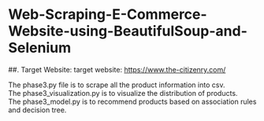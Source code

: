 # Web-Scraping-E-Commerce-Website-using-BeautifulSoup-and-Selenium
##. Target Website:  target website:
https://www.the-citizenry.com/

The phase3.py file is to scrape all the product information into csv.   
The phase3_visualization.py is to visualize the distribution of products.   
The phase3_model.py is to recommend products based on association rules and decision tree.   
